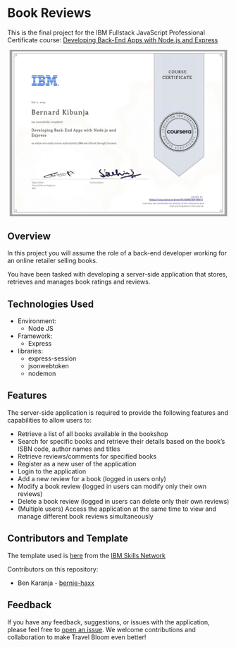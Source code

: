 # Book Reviews

This is the final project for the IBM Fullstack JavaScript Professional Certificate course: [Developing Back-End Apps with Node.js and Express](https://www.coursera.org/learn/developing-backend-apps-with-nodejs-and-express/home/welcome)

![certificate](./final_project/assets/nodejs-express-certificate.png)
## Overview
In this project you will assume the role of a back-end developer working for an online retailer selling books.

You have been tasked with developing a server-side application that stores, retrieves and manages book ratings and reviews.

## Technologies Used

- Environment:
    - Node JS
- Framework:
    - Express
- libraries:
    - express-session
    - jsonwebtoken
    - nodemon

## Features

The server-side application is required to provide the following features and capabilities to allow users to:

- Retrieve a list of all books available in the bookshop
- Search for specific books and retrieve their details based on the book’s ISBN code, author names and titles
- Retrieve reviews/comments for specified books
- Register as a new user of the application
- Login to the application
- Add a new review for a book (logged in users only)
- Modify a book review (logged in users can modify only their own reviews)
- Delete a book review (logged in users can delete only their own reviews)
- (Multiple users) Access the application at the same time to view and manage different book reviews simultaneously

## Contributors and Template

The template used is [here](https://github.com/ibm-developer-skills-network/expressBookReviews.git) from the [IBM Skills Network](https://github.com/ibm-developer-skills-network)

Contributors on this repository:
- Ben Karanja - [bernie-haxx](https://github.com/bernie-haxx)

## Feedback
If you have any feedback, suggestions, or issues with the application, please feel free to [open an issue](https://github.com/bernie-haxx/express-book-reviews/issues). We welcome contributions and collaboration to make Travel Bloom even better!
